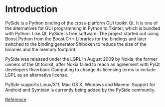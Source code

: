 # Introduction #

PySide is a Python binding of the cross-platform GUI toolkit Qt. It is one of the alternatives for GUI programming in Python to Tkinter, which is bundled with Python. Like Qt, PySide is free software. The project started out using Boost.Python from the Boost C++ Libraries for the bindings and later switched to the binding generator Shiboken to reduce the size of the binaries and the memory footprint.

PySide was released under the LGPL in August 2009 by Nokia, the former owners of the Qt toolkit, after Nokia failed to reach an agreement with PyQt developers Riverbank Computing to change its licensing terms to include LGPL as an alternative license.

PySide supports Linux/X11, Mac OS X, Windows and Maemo. Support for Android and Symbian is currently being added by the PySide community.

[Reference](http://en.wikipedia.org/wiki/PySide)